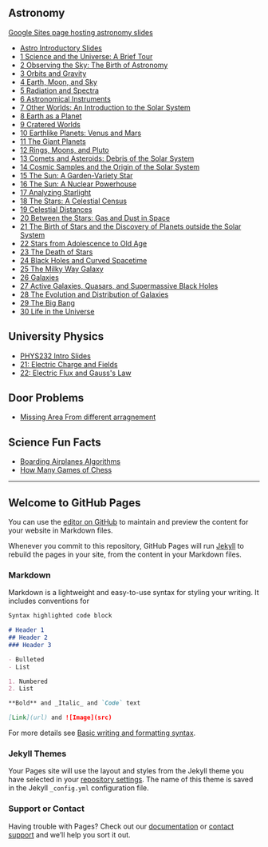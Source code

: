 ## Astronomy
[Google Sites page hosting astronomy slides](https://sites.google.com/odu.edu/oduAstronomy)
- [Astro Introductory Slides](Astronomy/Astro-Course-Intro.html)
- [1 Science and the Universe: A Brief Tour](Astronomy/01-Science_and_the_Universe_A_Brief_Tour/01-Science_and_the_Universe_A_Brief_Tour.html)
- [2 Observing the Sky: The Birth of Astronomy](Astronomy/02-Observing_the_Sky_The_Birth_of_Astronomy/02-Observing_the_Sky_The_Birth_of_Astronomy.html)
- [3 Orbits and Gravity](Astronomy/03-Orbits_and_Gravity/03-Orbits_and_Gravity.html)
- [4 Earth, Moon, and Sky](Astronomy/04-Earth_Moon_and_Sky/04-Earth_Moon_and_Sky.html)
- [5 Radiation and Spectra](Astronomy/05-Radiation_and_Spectra/05-Radiation_and_Spectra.html)
- [6 Astronomical Instruments](Astronomy/06-Astronomical_Instruments/06-Astronomical_Instruments.html)
- [7 Other Worlds: An Introduction to the Solar System](Astronomy/07-Other_Worlds_An_Introduction_to_the_Solar_System/07-Other_Worlds_An_Introduction_to_the_Solar_System.html)
- [8 Earth as a Planet](Astronomy/08-Earth_as_a_Planet/08-Earth_as_a_Planet.html)
- [9 Cratered Worlds](Astronomy/09-Cratered_Worlds/09-Cratered_Worlds.html)
- [10 Earthlike Planets: Venus and Mars](Astronomy/10-Earthlike_Planets_Venus_and_Mars/10-Earthlike_Planets_Venus_and_Mars.html)
- [11 The Giant Planets](Astronomy/11-The_Giant_Planets/11-The_Giant_Planets.html)
- [12 Rings, Moons, and Pluto](Astronomy/12-Rings_Moons_and_Pluto/12-Rings_Moons_and_Pluto.html)
- [13 Comets and Asteroids: Debris of the Solar System](Astronomy/13-Comets_and_Asteroids_Debris_of_the_Solar_System/13-Comets_and_Asteroids_Debris_of_the_Solar_System.html)
- [14 Cosmic Samples and the Origin of the Solar System](Astronomy/14-Cosmic_Samples_and_the_Origin_of_the_Solar_System/14-Cosmic_Samples_and_the_Origin_of_the_Solar_System.html)
- [15 The Sun: A Garden-Variety Star](Astronomy/15-The_Sun_A_Garden-Variety_Star/15-The_Sun_A_Garden-Variety_Star.html)
- [16 The Sun: A Nuclear Powerhouse](Astronomy/16-The_Sun_A_Nuclear_Powerhouse/16-The_Sun_A_Nuclear_Powerhouse.html)
- [17 Analyzing Starlight](Astronomy/17-Analyzing_Starlight/17-Analyzing_Starlight.html)
- [18 The Stars: A Celestial Census](Astronomy/18-The_Stars_A_Celestial_Census/18-The_Stars_A_Celestial_Census.html)
- [19 Celestial Distances](Astronomy/19-Celestial_Distances/19-Celestial_Distances.html)
- [20 Between the Stars: Gas and Dust in Space](Astronomy/20-Between_the_Stars_Gas_and_Dust_in_Space/20-Between_the_Stars_Gas_and_Dust_in_Space.html)
- [21 The Birth of Stars and the Discovery of Planets outside the Solar System](Astronomy/21-The_Birth_of_Stars_and_the_Discovery_of_Planets_outside_the_Solar_System/21-The_Birth_of_Stars_and_the_Discovery_of_Planets_outside_the_Solar_System.html)
- [22 Stars from Adolescence to Old Age](Astronomy/22-Stars_from_Adolescence_to_Old_Age/22-Stars_from_Adolescence_to_Old_Age.html)
- [23 The Death of Stars](Astronomy/23-The_Death_of_Stars/23-The_Death_of_Stars.html)
- [24 Black Holes and Curved Spacetime](Astronomy/24-Black_Holes_and_Curved_Spacetime/24-Black_Holes_and_Curved_Spacetime.html)
- [25 The Milky Way Galaxy](Astronomy/25-The_Milky_Way_Galaxy/25-The_Milky_Way_Galaxy.html)
- [26 Galaxies](Astronomy/26-Galaxies/26-Galaxies.html)
- [27 Active Galaxies, Quasars, and Supermassive Black Holes](Astronomy/27-Active_Galaxies_Quasars_and_Supermassive_Black_Holes/27-Active_Galaxies_Quasars_and_Supermassive_Black_Holes.html)
- [28 The Evolution and Distribution of Galaxies](Astronomy/28-The_Evolution_and_Distribution_of_Galaxies/28-The_Evolution_and_Distribution_of_Galaxies.html)
- [29 The Big Bang](Astronomy/29-The_Big_Bang/29-The_Big_Bang.html)
- [30 Life in the Universe](Astronomy/30-Life_in_the_Universe/30-Life_in_the_Universe.html)


## University Physics
- [PHYS232 Intro Slides](University-Physics/00-Course_Intro/PHYS232-Course-Intro.html)
- [21: Electric Charge and Fields](University-Physics/21-Electric_Charge_and_Fields/21-Coulombs-Law.html)
- [22: Electric Flux and Gauss's Law](University-Physics/22-Gauss_Law/22-Gauss-Law.html)

## Door Problems
- [Missing Area From different arragnement](Door-Problems/Missing-Triangle-Area/Missing-Triangle-Area.html)

## Science Fun Facts
- [Boarding Airplanes Algorithms](SFF/Optimal-Boarding-Planes/Optimal-Boarding-Planes.html)
- [How Many Games of Chess](SFF/Games-Of-Chess/How-Many-Games-of-Chess.html)


---
## Welcome to GitHub Pages

You can use the [editor on GitHub](https://github.com/mnerem/RevealJS-Presentations/edit/main/README.md) to maintain and preview the content for your website in Markdown files.

Whenever you commit to this repository, GitHub Pages will run [Jekyll](https://jekyllrb.com/) to rebuild the pages in your site, from the content in your Markdown files.

### Markdown

Markdown is a lightweight and easy-to-use syntax for styling your writing. It includes conventions for

```markdown
Syntax highlighted code block

# Header 1
## Header 2
### Header 3

- Bulleted
- List

1. Numbered
2. List

**Bold** and _Italic_ and `Code` text

[Link](url) and ![Image](src)
```

For more details see [Basic writing and formatting syntax](https://docs.github.com/en/github/writing-on-github/getting-started-with-writing-and-formatting-on-github/basic-writing-and-formatting-syntax).

### Jekyll Themes

Your Pages site will use the layout and styles from the Jekyll theme you have selected in your [repository settings](https://github.com/mnerem/RevealJS-Presentations/settings/pages). The name of this theme is saved in the Jekyll `_config.yml` configuration file.

### Support or Contact

Having trouble with Pages? Check out our [documentation](https://docs.github.com/categories/github-pages-basics/) or [contact support](https://support.github.com/contact) and we’ll help you sort it out.
